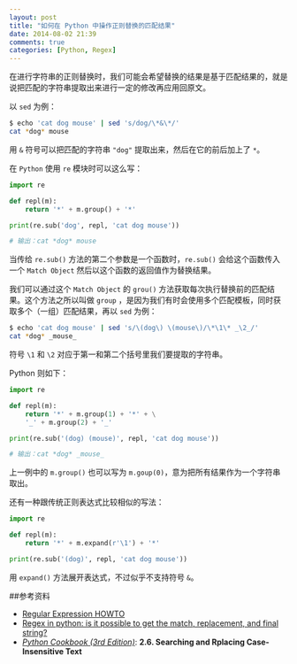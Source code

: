 ```yaml
---
layout: post
title: "如何在 Python 中操作正则替换的匹配结果"
date: 2014-08-02 21:39
comments: true
categories: [Python, Regex]
---
```


在进行字符串的正则替换时，我们可能会希望替换的结果是基于匹配结果的，就是说把匹配的字符串提取出来进行一定的修改再应用回原文。   

以 `sed` 为例：
```bash
$ echo 'cat dog mouse' | sed 's/dog/\*&\*/'
cat *dog* mouse
```
用 `&` 符号可以把匹配的字符串 `"dog"` 提取出来，然后在它的前后加上了 `*`。   

在 `Python` 使用 `re` 模块时可以这么写：
```python
import re

def repl(m):
    return '*' + m.group() + '*'

print(re.sub('dog', repl, 'cat dog mouse'))

# 输出：cat *dog* mouse
```
当传给 `re.sub()` 方法的第二个参数是一个函数时，`re.sub()` 会给这个函数传入一个 `Match Object` 然后以这个函数的返回值作为替换结果。   

我们可以通过这个 `Match Object` 的 `grou()` 方法获取每次执行替换前的匹配结果。这个方法之所以叫做 `group` ，是因为我们有时会使用多个匹配模板，同时获取多个（一组）匹配结果，再以 `sed` 为例：
```bash
$ echo 'cat dog mouse' | sed 's/\(dog\) \(mouse\)/\*\1\* _\2_/'
cat *dog* _mouse_
```
符号 `\1` 和 `\2` 对应于第一和第二个括号里我们要提取的字符串。   

Python 则如下：
```python
import re

def repl(m):
    return '*' + m.group(1) + '*' + \
    '_' + m.group(2) + '_'

print(re.sub('(dog) (mouse)', repl, 'cat dog mouse'))

# 输出：cat *dog* _mouse_
```
上一例中的 `m.group()` 也可以写为 `m.goup(0)`，意为把所有结果作为一个字符串取出。   


还有一种跟传统正则表达式比较相似的写法：
```python
import re

def repl(m):
    return '*' + m.expand(r'\1') + '*'

print(re.sub('(dog)', repl, 'cat dog mouse'))
```
用 `expand()` 方法展开表达式，不过似乎不支持符号 `&`。   


##参考资料
- [Regular Expression HOWTO][pydoc]
- [Regex in python: is it possible to get the match, replacement, and final string?][SOF]
- _[Python Cookbook (3rd Edition)][book]_: **2.6. Searching and Rplacing Case-Insensitive Text**



[pydoc]: https://docs.python.org/3.4/howto/regex.html
[SOF]: https://stackoverflow.com/questions/9134964/regex-in-python-is-it-possible-to-get-the-match-replacement-and-final-string
[book]: http://shop.oreilly.com/product/0636920027072.do

